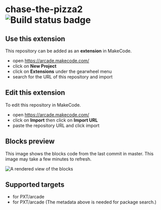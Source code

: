 # chase-the-pizza2 ![Build status badge](https://github.com/vermaparth/chase-the-pizza2/workflows/MakeCode/badge.svg)



## Use this extension

This repository can be added as an **extension** in MakeCode.

* open https://arcade.makecode.com/
* click on **New Project**
* click on **Extensions** under the gearwheel menu
* search for the URL of this repository and import

## Edit this extension

To edit this repository in MakeCode.

* open https://arcade.makecode.com/
* click on **Import** then click on **Import URL**
* paste the repository URL and click import

## Blocks preview

This image shows the blocks code from the last commit in master.
This image may take a few minutes to refresh.

![A rendered view of the blocks](https://github.com/vermaparth/chase-the-pizza2/raw/master/.makecode/blocks.png)

## Supported targets

* for PXT/arcade
* for PXT/arcade
(The metadata above is needed for package search.)

